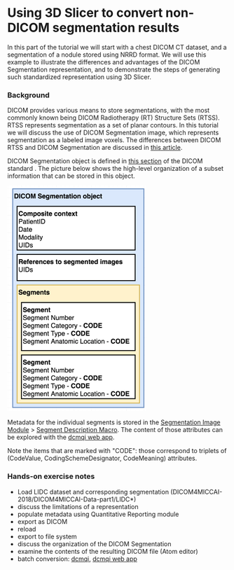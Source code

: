 # Using 3D Slicer to convert non-DICOM segmentation results

In this part of the tutorial we will start with a chest DICOM CT dataset, and a segmentation of a nodule stored using NRRD format. We will use this example to illustrate the differences and advantages of the DICOM Segmentation representation, and to demonstrate the steps of generating such standardized representation using 3D Slicer.

### Background

DICOM provides various means to store segmentations, with the most commonly known being DICOM Radiotherapy \(RT\) Structure Sets \(RTSS\). RTSS represents segmentation as a set of planar contours. In this tutorial we will discuss the use of DICOM Segmentation image, which represents segmentation as a labeled image voxels. The differences between DICOM RTSS and DICOM Segmentation are discussed in [this article](https://qiicr.gitbooks.io/dcmqi-guide/user_guide/faq.html#do-you-support-dicom-radiation-therapy-structure-sets-rt-struct).

DICOM Segmentation object is defined in [this section](http://dicom.nema.org/medical/dicom/current/output/html/part03.html#sect_A.51) of the DICOM standard . The picture below shows the high-level organization of a subset information that can be stored in this object.

![](../.gitbook/assets/seg-organization.png)

Metadata for the individual segments is stored in the [Segmentation Image Module](http://dicom.nema.org/medical/dicom/current/output/html/part03.html#sect_C.8.20.2) &gt; [Segment Description Macro](http://dicom.nema.org/medical/dicom/current/output/html/part03.html#table_C.8.20-4). The content of those attributes can be explored with the [dcmqi web app](http://qiicr.org/dcmqi/#/seg).

Note the items that are marked with "CODE": those correspond to triplets of \(CodeValue, CodingSchemeDesignator, CodeMeaning\) attributes.

### Hands-on exercise notes

* Load LIDC dataset and corresponding segmentation \(DICOM4MICCAI-2018/DICOM4MICCAI-Data-part1/LIDC\*\)
* discuss the limitations of a representation
* populate metadata using Quantitative Reporting module
* export as DICOM
* reload
* export to file system
* discuss the organization of the DICOM Segmentation
* examine the contents of the resulting DICOM file \(Atom editor\)
* batch conversion: [dcmqi](https://github.com/qiicr/dcmqi), [dcmqi web app](http://qiicr.org/dcmqi/#/home)

